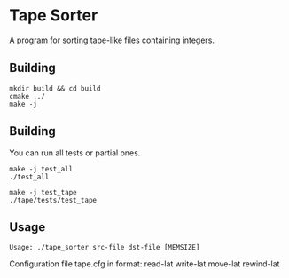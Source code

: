 # Tape Sorter
A program for sorting tape-like files containing integers.

## Building
```
mkdir build && cd build
cmake ../
make -j 
```

## Building
You can run all tests or partial ones.
```
make -j test_all
./test_all

make -j test_tape
./tape/tests/test_tape
```

## Usage
```
Usage: ./tape_sorter src-file dst-file [MEMSIZE]
```
Configuration file tape.cfg in format: read-lat write-lat move-lat rewind-lat